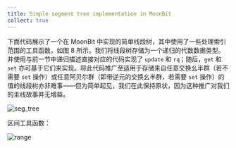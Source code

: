 ```yaml
---
title: Simple segment tree implementation in MoonBit
collect: true
---
```


下面代码展示了一个在 MoonBit 中实现的简单线段树，其中使用了一些处理索引范围的工具函数，如图 8 所示。我们将线段树存储为一个递归的代数数据类型。
并使用与前一节中递归描述直接对应的代码实现了 `update` 和 `rq`；随后，`get` 和 `set` 亦可基于它们来实现。将此代码推广至适用于存储来自任意交换幺半群（若不需要 `set` 操作）或任意阿贝尔群（即带逆元的交换幺半群，若需要 `set` 操作）的值的线段树亦非难事——但为简单起见，我们在此保持原状，因为这种推广对我们的主线故事并无增益。

![seg_tree](moonbit/src//fenwick/segment_tree.mbt:#include)

区间工具函数：

![range](moonbit/src//fenwick/range.mbt:#include)
